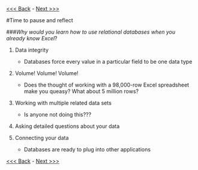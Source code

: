 [<<< Back](https://github.com/GCDigitalFellows/GCDRI_databases/blob/master/sections/8-importcsv.md) - [Next >>>](https://github.com/GCDigitalFellows/GCDRI_databases/blob/master/sections/10-pyplussql-pseudo.md)

#Time to pause and reflect

###*Why would you learn how to use relational databases when you already know Excel*?




1. Data integrity  
	- Databases force every value in a particular field to be one data type  

2. Volume! Volume! Volume!  
	- Does the thought of working with a 98,000-row Excel spreadsheet make you queasy? What about 5 million rows?

3. Working with multiple related data sets  
	- Is anyone not doing this???  

4. Asking detailed questions about your data  

5. Connecting your data  
	- Databases are ready to plug into other applications  


[<<< Back](https://github.com/GCDigitalFellows/GCDRI_databases/blob/master/sections/8-importcsv.md) - [Next >>>](https://github.com/GCDigitalFellows/GCDRI_databases/blob/master/sections/10-pyplussql-pseudo.md)